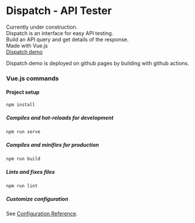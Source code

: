 # Dispatch - API Tester

Currently under construction.   
Dispatch is an interface for easy API testing.  
Build an API query and get details of the response.  
Made with Vue.js  
[Dispatch demo](https://jess-wakelin.github.io/Dispatch)

Dispatch demo is deployed on github pages by building with github actions.

### Vue.js commands

#### Project setup
```
npm install
```

##### Compiles and hot-reloads for development
```
npm run serve
```

##### Compiles and minifies for production
```
npm run build
```

##### Lints and fixes files
```
npm run lint
```

##### Customize configuration
See [Configuration Reference](https://cli.vuejs.org/config/).
